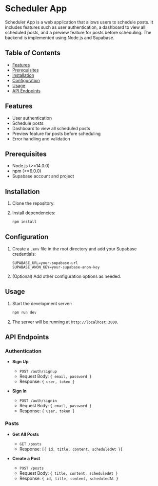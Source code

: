 # Scheduler App

Scheduler App is a web application that allows users to schedule posts. It includes features such as user authentication, a dashboard to view all scheduled posts, and a preview feature for posts before scheduling. The backend is implemented using Node.js and Supabase.

## Table of Contents

- [Features](#features)
- [Prerequisites](#prerequisites)
- [Installation](#installation)
- [Configuration](#configuration)
- [Usage](#usage)
- [API Endpoints](#api-endpoints)

## Features

- User authentication
- Schedule posts
- Dashboard to view all scheduled posts
- Preview feature for posts before scheduling
- Error handling and validation

## Prerequisites

- Node.js (>=14.0.0)
- npm (>=6.0.0)
- Supabase account and project

## Installation

1. Clone the repository:

2. Install dependencies:
    ```bash
    npm install
    ```

## Configuration

1. Create a `.env` file in the root directory and add your Supabase credentials:
    ```plaintext
    SUPABASE_URL=your-supabase-url
    SUPABASE_ANON_KEY=your-supabase-anon-key
    ```

2. (Optional) Add other configuration options as needed.

## Usage

1. Start the development server:
    ```bash
    npm run dev
    ```

2. The server will be running at `http://localhost:3000`.

## API Endpoints

### Authentication

- **Sign Up**
  - `POST /auth/signup`
  - Request Body: `{ email, password }`
  - Response: `{ user, token }`

- **Sign In**
  - `POST /auth/signin`
  - Request Body: `{ email, password }`
  - Response: `{ user, token }`

### Posts

- **Get All Posts**
  - `GET /posts`
  - Response: `[{ id, title, content, scheduledAt }]`

- **Create a Post**
  - `POST /posts`
  - Request Body: `{ title, content, scheduledAt }`
  - Response: `{ id, title, content, scheduledAt }`

